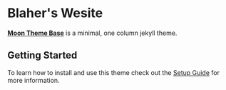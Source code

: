 # Blaher's Wesite
**[Moon Theme Base](https://taylantatli.github.io/Moon)** is a minimal, one column jekyll theme.

## Getting Started
To learn how to install and use this theme check out the [Setup Guide](https://taylantatli.github.io/Moon/moon-theme/) for more information.
